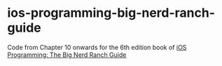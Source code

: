 # ios-programming-big-nerd-ranch-guide
Code from Chapter 10 onwards for the 6th edition book of [iOS Programming: The Big Nerd Ranch Guide][1]

[1]: https://www.bignerdranch.com/books/ios-programming/

